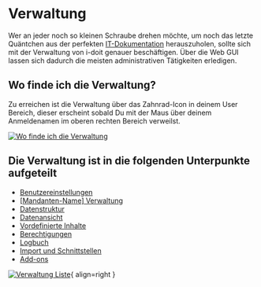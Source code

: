 # Verwaltung

Wer an jeder noch so kleinen Schraube drehen möchte, um noch das letzte Quäntchen aus der perfekten [IT-Dokumentation](../../glossar.md) herauszuholen, sollte sich mit der Verwaltung von i-doit genauer beschäftigen. Über die Web GUI lassen sich dadurch die meisten administrativen Tätigkeiten erledigen.

## Wo finde ich die Verwaltung?

Zu erreichen ist die Verwaltung über das Zahnrad-Icon in deinem User Bereich, dieser erscheint sobald Du mit der Maus über deinem Anmeldenamen im oberen rechten Bereich verweilst.

[![Wo finde ich die Verwaltung](../../assets/images/de/administration/verwaltung/verwaltung.png)](../../assets/images/de/administration/verwaltung/verwaltung.png)

## Die Verwaltung ist in die folgenden Unterpunkte aufgeteilt

-   [Benutzereinstellungen](benutzereinstellungen/index.md)
-   [\[Mandanten-Name\] Verwaltung](mandanten-name-verwaltung/index.md)
-   [Datenstruktur](datenstruktur/index.md)
-   [Datenansicht](datenansicht/index.md)
-   [Vordefinierte Inhalte](vordefinierte-inhalte/index.md)
-   [Berechtigungen](berechtigungen.md)
-   [Logbuch](logbuch/index.md)
-   [Import und Schnittstellen](import-und-schnittstellen/index.md)
-   [Add-ons](add-ons/index.md)

[![Verwaltung Liste](../../assets/images/de/administration/verwaltung/verwaltung-2.png)](../../assets/images/de/administration/verwaltung/verwaltung-2.png){ align=right }
